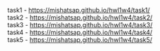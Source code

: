 task1 - https://mishatsap.github.io/hwl1w4/task1/<br>
task2 - https://mishatsap.github.io/hwl1w4/task2/<br>
task3 - https://mishatsap.github.io/hwl1w4/task3/<br>
task4 - https://mishatsap.github.io/hwl1w4/task4/<br>
task5 - https://mishatsap.github.io/hwl1w4/task5/
